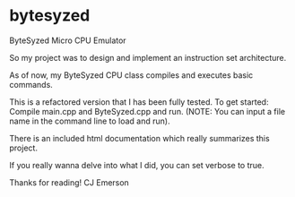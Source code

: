 # bytesyzed
ByteSyzed Micro CPU Emulator

So my project was to design and implement an instruction set architecture.

As of now, my ByteSyzed CPU class compiles and executes basic commands.

This is a refactored version that I has been fully tested.
To get started: Compile main.cpp and ByteSyzed.cpp and run. (NOTE: You can input a file name in the command line to load and run).

There is an included html documentation which really summarizes this project.

If you really wanna delve into what I did, you can set verbose to true.

Thanks for reading!
CJ Emerson